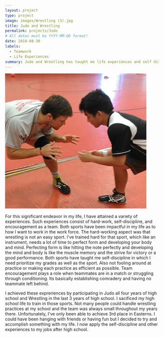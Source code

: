 ```yaml
---
layout: project
type: project
image: images/Wrestling (3).jpg
title: Judo and Wrestling
permalink: projects/Judo
# All dates must be YYYY-MM-DD format!
date: 2018-08-30
labels:
  - Teamwork
  - Life Experiences
summary: Judo and Wrestling has taught me life experiences and self discipline.
---
```


<img class="ui medium right floated rounded image" src="../images/Wrestling (3).jpg">



  For this significant endeavor in my life, I have attained a variety of experiences. Such experiences consist of hard-work,
self-discipline, and encouragement as a team. Both sports have been impactful in my life as to how I want to work in the work force.
The hard-working aspect was that wrestling is not an easy sport. I've trained hard for that sport, which like an instrument, needs a lot of time to perfect form and developing your body and mind. Perfecting form is like hitting the note perfectly and developing the mind and body is like the muscle memory and the strive for victory or a good performance. Both sports have taught me self-discipline in which I need prioritize my grades as well as the sport. Also not fooling around at practice or making each practice as efficient as possible.
Team encouragement plays a role when teammates are in a match or struggling through conditioning. Its basically establishing comradery and 
having no teammate left behind.

  I achieved these expreriences by participating in Judo all four years of high school and Wrestling in the last 3 years of high school.
I sacificed my high school life to train in those sports. Not many people could handle wrestling practices at my school and the 
team was always small throughout my years there. Unfortunately, I've only been able to achieve 3rd place in Easterns. I could have been hanging with friends or having fun but I decided to try and accomplish something with my life. I now apply the self-discipline and other experiences to my jobs after high school.
